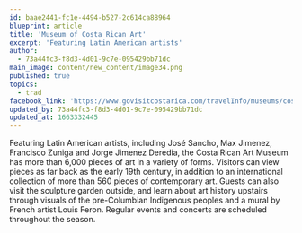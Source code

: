 ```yaml
---
id: baae2441-fc1e-4494-b527-2c614ca88964
blueprint: article
title: 'Museum of Costa Rican Art'
excerpt: 'Featuring Latin American artists'
author:
  - 73a44fc3-f8d3-4d01-9c7e-095429bb71dc
main_image: content/new_content/image34.png
published: true
topics:
  - trad
facebook_link: 'https://www.govisitcostarica.com/travelInfo/museums/costa-rican-art-museum.asp'
updated_by: 73a44fc3-f8d3-4d01-9c7e-095429bb71dc
updated_at: 1663332445
---
```

Featuring Latin American artists, including José Sancho, Max Jimenez, Francisco Zuniga and Jorge Jimenez Deredia, the Costa Rican Art Museum has more than 6,000 pieces of art in a variety of forms.
Visitors can view pieces as far back as the early 19th century, in addition to an international collection of more than 560 pieces of contemporary art.
Guests can also visit the sculpture garden outside, and learn about art history upstairs through visuals of the pre-Columbian Indigenous peoples and a mural by French artist Louis Feron.
Regular events and concerts are scheduled throughout the season.